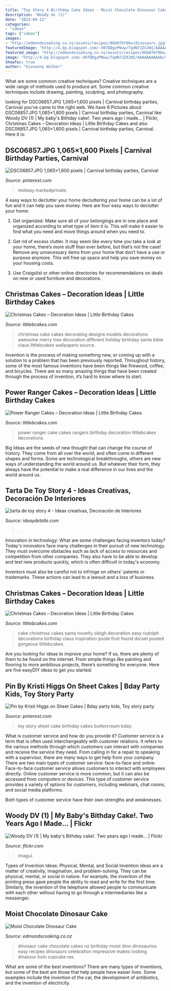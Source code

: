 ```yaml
---
title: "Toy Story 4 Birthday Cake Ideas - Moist Chocolate Dinosaur Cake"
description: "Woody dv (1)"
date: "2023-04-12"
categories:
- "ideas"
tags: ["ideas"]
images:
- "http://edmondscooking.co.nz/assets/recipes/9bb076f0be/dinosaurs.jpg"
featuredImage: "http://4.bp.blogspot.com/-X07DDgzPNuw/TqdN7JZXJWI/AAAAAAAAAU8/mhWDo1tqGo4/s1600/DSC06857.JPG"
featured_image: "http://edmondscooking.co.nz/assets/recipes/9bb076f0be/dinosaurs.jpg"
image: "http://4.bp.blogspot.com/-X07DDgzPNuw/TqdN7JZXJWI/AAAAAAAAAU8/mhWDo1tqGo4/s1600/DSC06857.JPG"
ShowToc: true
author: "Giovanny Walker"
---
```



What are some common creative techniques?
Creative techniques are a wide range of methods used to produce art. Some common creative techniques include drawing, painting, sculpting, and photography.

	

		
looking for DSC06857.JPG 1,065×1,600 pixels | Carnival birthday parties, Carnival you've came to the right web. We have 8 Pictures about DSC06857.JPG 1,065×1,600 pixels | Carnival birthday parties, Carnival like Woody DV (1) | My baby&#039;s Bithday cake!. Two years ago I made… | Flickr, Christmas Cakes – Decoration Ideas | Little Birthday Cakes and also DSC06857.JPG 1,065×1,600 pixels | Carnival birthday parties, Carnival. Here it is:
		
    
## DSC06857.JPG 1,065×1,600 Pixels | Carnival Birthday Parties, Carnival

<img loading=lazy src="http://4.bp.blogspot.com/-X07DDgzPNuw/TqdN7JZXJWI/AAAAAAAAAU8/mhWDo1tqGo4/s1600/DSC06857.JPG" onerror="this.onerror=null;this.src='https://tse3.mm.bing.net/th?id=OIP.u6BU0uNK8YoC-YOuTKpVKwHaLI&amp;pid=15.1';" alt="DSC06857.JPG 1,065×1,600 pixels | Carnival birthday parties, Carnival">

_Source: pinterest.com_

>midway markedprivate. 

	

4 easy ways to declutter your home
decluttering your home can be a lot of fun and it can help you save money. Here are four easy ways to declutter your home:
1. Get organized. Make sure all of your belongings are in one place and organized according to what type of item it is. This will make it easier to find what you need and move things around when you need to.

2. Get rid of excess clutter. It may seem like every time you take a look at your home, there’s more stuff than ever before, but that’s not the case! Remove any unnecessary items from your home that don’t have a use or purpose anymore. This will free up space and help you save money on your housing costs.

3. Use Craigslist or other online directories for recommendations on deals on new or used furniture and decorations.

    
## Christmas Cakes – Decoration Ideas | Little Birthday Cakes

<img loading=lazy src="http://www.littlebcakes.com/wp-content/uploads/2014/02/Christmas-Cake-Ideas-1024x936.jpg" onerror="this.onerror=null;this.src='https://tse3.mm.bing.net/th?id=OIP.q6FWFYU8k1tmgy_gy14ptAHaGx&amp;pid=15.1';" alt="Christmas Cakes – Decoration Ideas | Little Birthday Cakes">

_Source: littlebcakes.com_

>christmas cake cakes decorating designs models decorations awesome merry tree decoration different holiday birthday santa bible claus littlebcakes wallpapers source. 

	

Invention is the process of making something new, or coming up with a solution to a problem that has been previously reported. Throughout history, some of the most famous inventions have been things like firewood, coffee, and bicycles. There are so many amazing things that have been created through the process of invention, it’s hard to know where to start.

    
## Power Ranger Cakes – Decoration Ideas | Little Birthday Cakes

<img loading=lazy src="http://www.littlebcakes.com/wp-content/uploads/2014/02/Power-Ranger-Cake-Ideas.jpg" onerror="this.onerror=null;this.src='https://tse3.mm.bing.net/th?id=OIP.JGSyxOZPxnQ7pQk8aZtgyQHaJg&amp;pid=15.1';" alt="Power Ranger Cakes – Decoration Ideas | Little Birthday Cakes">

_Source: littlebcakes.com_

>power ranger cake cakes rangers birthday decoration littlebcakes decorations. 

	

Big Ideas are the seeds of new thought that can change the course of history. They come from all over the world, and often come in different shapes and forms. Some are technological breakthroughs, others are new ways of understanding the world around us. But whatever their form, they always have the potential to make a real difference in our lives and the world around us.

    
## Tarta De Toy Story 4 - Ideas Creativas, Decoración De Interiores

<img loading=lazy src="https://ideaydetalle.com/wp-content/uploads/2019/09/tarta-de-toy-story-4-2.jpg" onerror="this.onerror=null;this.src='https://tse1.mm.bing.net/th?id=OIP.hELw41I1j34CHuJ7af8ZxAHaLH&amp;pid=15.1';" alt="tarta de toy story 4 - Ideas creativas, Decoración de Interiores">

_Source: ideaydetalle.com_

>. 

	

Innovation in technology: What are some challenges facing inventors today?
Today's innovators face many challenges in their pursuit of new technology. They must overcome obstacles such as lack of access to resources and competition from other companies. They also have to be able to develop and test new products quickly, which is often difficult in today's economy.

Inventors must also be careful not to infringe on others' patents or trademarks. These actions can lead to a lawsuit and a loss of business.

    
## Christmas Cakes – Decoration Ideas | Little Birthday Cakes

<img loading=lazy src="http://www.littlebcakes.com/wp-content/uploads/2014/02/Easy-Christmas-Cakes.jpg" onerror="this.onerror=null;this.src='https://tse1.mm.bing.net/th?id=OIP.tsTX8PTICwNpfjvwUPabLQHaFj&amp;pid=15.1';" alt="Christmas Cakes – Decoration Ideas | Little Birthday Cakes">

_Source: littlebcakes.com_

>cake christmas cakes santa novelty sleigh decoration easy rudolph decorations birthday claus inspiration poole fruit found dorset pouted gorgeous littlebcakes. 

	

Are you looking for ideas to improve your home? If so, there are plenty of them to be found on the internet. From simple things like painting and flooring to more ambitious projects, there’s something for everyone. Here are five easyDIY ideas to get you started: 

    
## Pin By Kristi Higgs On Sheet Cakes | Bday Party Kids, Toy Story Party

<img loading=lazy src="https://i.pinimg.com/736x/10/aa/87/10aa87d35d202c14148d91c457218662--toy-story-sheet-cake-toy-story-cakes.jpg" onerror="this.onerror=null;this.src='https://tse4.mm.bing.net/th?id=OIP.CouxVfaFiZNMX-93_cXcswHaFr&amp;pid=15.1';" alt="Pin by Kristi Higgs on Sheet Cakes | Bday party kids, Toy story party">

_Source: pinterest.com_

>toy story sheet cake birthday cakes buttercream bday. 

	

What is customer service and how do you provide it?
Customer service is a term that is often used interchangeably with customer relations. It refers to the various methods through which customers can interact with companies and receive the service they need. From calling in for a repair to speaking with a supervisor, there are many ways to get help from your company.
There are two main types of customer service: face-to-face and online. Face-to-face customer service allows customers to interact with employees directly. Online customer service is more common, but it can also be accessed from computers or devices. This type of customer service provides a variety of options for customers, including webinars, chat rooms, and social media platforms.

Both types of customer service have their own strengths and weaknesses.

    
## Woody DV (1) | My Baby&#039;s Bithday Cake!. Two Years Ago I Made… | Flickr

<img loading=lazy src="https://c2.staticflickr.com/6/5283/5342871756_e15be064cf_b.jpg" onerror="this.onerror=null;this.src='https://tse4.mm.bing.net/th?id=OIP._x6aUXVWxA-VYtOO78L07wHaLF&amp;pid=15.1';" alt="Woody DV (1) | My baby&#039;s Bithday cake!. Two years ago I made… | Flickr">

_Source: flickr.com_

>imagui. 

	

Types of Invention Ideas: Physical, Mental, and Social
Invention ideas are a matter of creativity, imagination, and problem-solving. They can be physical, mental, or social in nature. For example, the invention of the printing press gave people the ability to read and write for the first time. Similarly, the invention of the telephone allowed people to communicate with each other without having to go through a intermediaries like a messenger.

    
## Moist Chocolate Dinosaur Cake

<img loading=lazy src="http://edmondscooking.co.nz/assets/recipes/9bb076f0be/dinosaurs.jpg" onerror="this.onerror=null;this.src='https://tse1.mm.bing.net/th?id=OIP.GAwCVOzgfAnT1ZUU_Z9aVwHaHa&amp;pid=15.1';" alt="Moist Chocolate Dinosaur Cake">

_Source: edmondscooking.co.nz_

>dinosaur cake chocolate cakes nz birthday moist dino dinosaurios easy recipes dinosaurs celebration impressive makes looking dinasour bolo cupcake rex. 

	

What are some of the best inventions?
There are many types of inventions, but some of the best are those that help people have easier lives. Some examples include the invention of the car, the development of antibiotics, and the invention of electricity.

